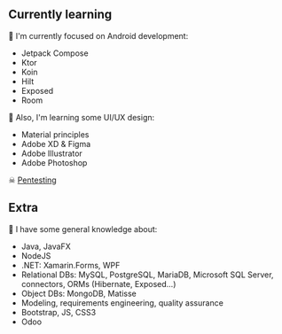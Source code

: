 ## Currently learning
📱 I'm currently focused on Android development:
- Jetpack Compose
- Ktor
- Koin
- Hilt
- Exposed
- Room

📐 Also, I'm learning some UI/UX design:
- Material principles
- Adobe XD & Figma
- Adobe Illustrator
- Adobe Photoshop

☠ [Pentesting](https://github.com/SamGarciaDev/htb-writeups)

## Extra
🧠 I have some general knowledge about:
- Java, JavaFX
- NodeJS
- .NET: Xamarin.Forms, WPF
- Relational DBs: MySQL, PostgreSQL, MariaDB, Microsoft SQL Server, connectors, ORMs (Hibernate, Exposed...)
- Object DBs: MongoDB, Matisse
- Modeling, requirements engineering, quality assurance
- Bootstrap, JS, CSS3
- Odoo
